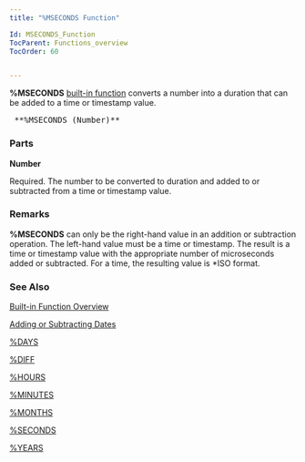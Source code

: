 ```yaml
---
title: "%MSECONDS Function"

Id: MSECONDS_Function
TocParent: Functions_overview
TocOrder: 60


---
```


<span style="FONT-WEIGHT: bold">%MSECONDS</span> [built-in function](Functions_overview.html) converts a number into a duration that can be added to a time or timestamp value. 
<pre class="syntax">
 **%MSECONDS (Number)** 
</pre>

### Parts

**Number** 

Required. The number to be converted to duration and added to or subtracted from a time or timestamp value.


### Remarks
**%MSECONDS** can only be the right-hand value in an addition or subtraction operation. The left-hand value must be a time or timestamp. The result is a time or timestamp value with the appropriate number of microseconds added or subtracted. For a time, the resulting value is *ISO format. 

### See Also
[Built-in Function Overview](Functions_overview.html)

[Adding or Subtracting Dates](Adding_or_Subtracting_Dates.html)

[%DAYS](DAYS_Function.html)

[%DIFF](DIFF_Function.html)

[%HOURS](HOURS_Function.html)

[%MINUTES](MINUTES_Function.html)

[%MONTHS](MONTHS_Function.html)

[%SECONDS](SECONDS_Function.html)

[%YEARS](YEARS_Function.html) 
